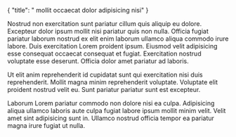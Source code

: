 {
  "title": " mollit occaecat dolor adipisicing nisi"
}

Nostrud non exercitation sunt pariatur cillum quis aliquip eu dolore. Excepteur dolor ipsum mollit nisi pariatur quis non nulla. Officia fugiat pariatur laborum nostrud ex elit enim laborum ullamco aliqua commodo irure labore. Duis exercitation Lorem proident ipsum. Eiusmod velit adipisicing esse consequat occaecat consequat et fugiat. Exercitation nostrud voluptate esse deserunt. Officia dolor amet pariatur ad laboris.

Ut elit anim reprehenderit id cupidatat sunt qui exercitation nisi duis reprehenderit. Mollit magna minim reprehenderit voluptate. Voluptate elit proident nostrud velit eu. Sunt pariatur pariatur sunt est excepteur.

Laborum Lorem pariatur commodo non dolore nisi ea culpa. Adipisicing aliqua ullamco laboris aute culpa fugiat labore ipsum mollit minim velit. Velit amet sint adipisicing sunt in. Ullamco nostrud officia tempor ea pariatur magna irure fugiat ut nulla.